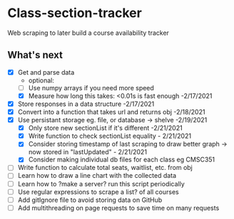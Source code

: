 # Class-section-tracker
Web scraping to later build a course availability tracker

## What's next


- [X] Get and parse data
  - optional:
  - [ ] Use numpy arrays if you need more speed
  - [X] Measure how long this takes: <0.01s is fast enough -2/17/2021
- [X] Store responses in a data structure -2/17/2021
- [X] Convert into a function that takes url and returns obj -2/18/2021
- [X] Use persistant storage eg. file, or database -> shelve	-2/19/2021
  - [X] Only store new sectionList if it's different -2/21/2021
  - [X] Write function to check sectionList equality - 2/21/2021
  - [X] Consider storing timestamp of last scraping to draw better graph -> now stored in "lastUpdated" - 2/21/2021
  - [X] Consider making individual db files for each class eg CMSC351
- [ ] Write function to calculate total seats, waitlist, etc. from obj
- [ ] Learn how to draw a line chart with the collected data
- [ ] Learn how to ?make a server? run this script periodically
- [ ] Use regular expressions to scrape a list? of all courses
- [ ] Add gitIgnore file to avoid storing data on GitHub
- [ ] Add multithreading on page requests to save time on many requests